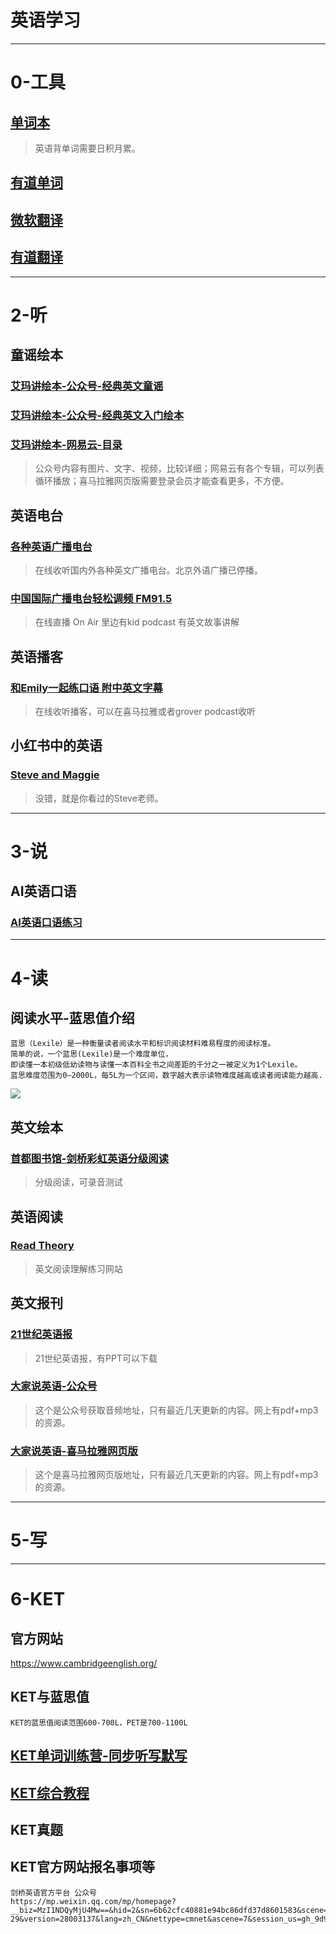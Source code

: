 
# 英语学习
---------------------------------------------------------------------------
# 0-工具
## [单词本](https://wordforest.cn/books) 
> 英语背单词需要日积月累。
## [有道单词](https://youdao.com/webwordbook/wordlist)

## [微软翻译](https://cn.bing.com/translator?ref=TThis&text=Chinese&from=en&to=zh-Hans)
## [有道翻译](https://youdao.com/)

---------------------------------------------------------------------------
# 2-听

## 童谣绘本
### [艾玛讲绘本-公众号-经典英文童谣](https://mp.weixin.qq.com/s/29Rr6IdiCYOK-42loGdD-w) 
### [艾玛讲绘本-公众号-经典英文入门绘本](https://mp.weixin.qq.com/s/RoVrz1CqJpN52fc0EWqTEg) 
### [艾玛讲绘本-网易云-目录](https://music.163.com/#/user/home?id=50011099) 
> 公众号内容有图片、文字、视频，比较详细；网易云有各个专辑，可以列表循环播放；喜马拉雅网页版需要登录会员才能查看更多，不方便。

## 英语电台
### [各种英语广播电台](http://www.dioenglish.com/radio_en.htm) 
> 在线收听国内外各种英文广播电台。北京外语广播已停播。

### [中国国际广播电台轻松调频 FM91.5](http://ezfm.cri.cn/live) 
> 在线直播 On Air  里边有kid podcast 有英文故事讲解

## 英语播客
### [和Emily一起练口语 附中英文字幕](http://www.ximalaya.com/album/2801092) 
> 在线收听播客，可以在喜马拉雅或者grover podcast收听

## 小红书中的英语
### [Steve and Maggie](https://www.xiaohongshu.com/user/profile/6351043a0000000018029b28) 
> 没错，就是你看过的Steve老师。

---------------------------------------------------------------------------
# 3-说
## AI英语口语
### [AI英语口语练习]() 

---------------------------------------------------------------------------
# 4-读
## 阅读水平-蓝思值介绍
```
蓝思（Lexile）是一种衡量读者阅读水平和标识阅读材料难易程度的阅读标准。
简单的说，一个蓝思(Lexile)是一个难度单位，
即读懂一本初级低幼读物与读懂一本百科全书之间差距的千分之一被定义为1个Lexile。
蓝思难度范围为0—2000L，每5L为一个区间，数字越大表示读物难度越高或读者阅读能力越高.
```
<img src = "https://pic3.zhimg.com/80/v2-c82e85fd14381a3d48e7d56f5c8b7342_720w.webp">



## 英文绘本
### [首都图书馆-剑桥彩虹英语分级阅读](https://reading.bjfuture.cn/SecondaryPage/Epbl)
> 分级阅读，可录音测试
## 英语阅读
### [Read Theory](https://readtheory.org/app/student/pretest) 
> 英文阅读理解练习网站
## 英文报刊
### [21世纪英语报](https://kids.i21st.cn/) 
> 21世纪英语报，有PPT可以下载
### [大家说英语-公众号](https://mp.weixin.qq.com/mp/homepage?search_click_id=1553425608557976640-1707273633722-7879441906&__biz=MjM5NDAzNTQwNQ==&hid=5&sn=28b666ddb2a2285f2ed9dc8d2fce181c&scene=18&devicetype=android-29&version=28002f33&lang=zh_CN&nettype=WIFI&ascene=65&pass_ticket=0TG9EDpLU9ISjGngRXSIpZvPJYVcvypdlcbnB2pithRDaavSLpREY8vzdujATxRVIWf%2FJhT%2B02c1cmw9fqv65A%3D%3D&wx_header=3) 
> 这个是公众号获取音频地址，只有最近几天更新的内容。网上有pdf+mp3的资源。
### [大家说英语-喜马拉雅网页版](https://www.ximalaya.com/album/22630134)
> 这个是喜马拉雅网页版地址，只有最近几天更新的内容。网上有pdf+mp3的资源。

---------------------------------------------------------------------------
# 5-写
---------------------------------------------------------------------------


# 6-KET
## 官方网站
https://www.cambridgeenglish.org/

## KET与蓝思值
```
KET的蓝思值阅读范围600-700L，PET是700-1100L
```
## [KET单词训练营-同步听写默写](https://m.ivydad.com/wechat2/albumInfo/1826?audioId=16132&from=qr&albumId=1826&pointRefer=tinyUrl)
## [KET综合教程](Language/KET/KET.md) 

## KET真题

## KET官方网站报名事项等
```
剑桥英语官方平台 公众号
https://mp.weixin.qq.com/mp/homepage?__biz=MzI1NDQyMjU4Mw==&hid=2&sn=6b62cfc40881e94bc86dfd37d8601583&scene=1&devicetype=android-29&version=28003137&lang=zh_CN&nettype=cmnet&ascene=7&session_us=gh_9d9f72156609
```